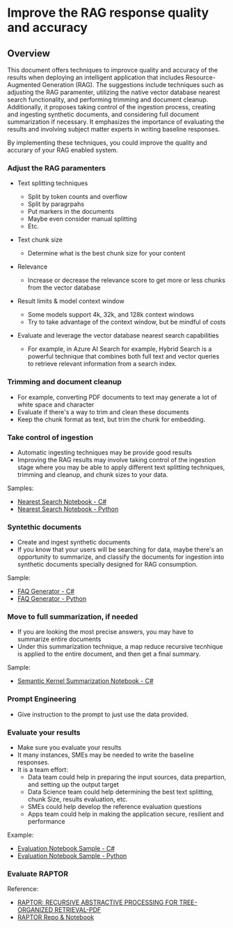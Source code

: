 # Improve the RAG response quality and accuracy

## Overview

This document offers techniques to improvce quality and accuracy of the results when deploying an intelligent application that includes Resource-Augmented Generation (RAG). The suggestions include techniques such as adjusting the RAG paramenter, utilizing the native vector database nearest search functionality, and performing trimming and document cleanup. Additionally, it proposes taking control of the ingestion process, creating and ingesting synthetic documents, and considering full document summarization if necessary. It emphasizes the importance of evaluating the results and involving subject matter experts in writing baseline responses.

By implementing these techniques, you could improve the quality and accurary of your RAG enabled system.

### Adjust the RAG paramenters

- Text splitting techniques
  - Split by token counts and overflow
  - Split by paragrpahs
  - Put markers in the documents
  - Maybe even consider manual splitting
  - Etc.

- Text chunk size
  - Determine what is the best chunk size for your content  

- Relevance
  - Increase or decrease the relevance score to get more or less chunks from the vector database

- Result limits & model context window
  - Some models support 4k, 32k, and 128k context windows
  - Try to take advantage of the context window, but be mindful of costs

- Evaluate and leverage the vector database nearest search capabilities  
  - For example, in Azure AI Search for example, Hybrid Search is a powerful technique that combines both full text and vector queries to retrieve relevant information from a search index.

### Trimming and document cleanup

- For example, converting PDF documents to text may generate a lot of white space and character
- Evaluate if there's a way to trim and clean these documents
- Keep the chunk format as text, but trim the chunk for embedding.

### Take control of ingestion

- Automatic ingesting techniques may be provide good results
- Improving the RAG results may involve taking control of the ingestion stage where you may be able to apply different text splitting techniques, trimming and cleanup, and chunk sizes to your data.

Samples:
- [Nearest Search Notebook - C#](https://github.com/msalemor/llm-use-cases/blob/main/notebooks/embeddings-cosine-similarity-search-c%23.ipynb)
- [Nearest Search Notebook - Python](https://github.com/msalemor/llm-use-cases/blob/main/notebooks/embeddings-cosine-similarity-search.ipynb)

### Syntethic documents

- Create and ingest synthetic documents
- If you know that your users will be searching for data, maybe there's an opportunity to summarize, and classify the documents for ingestion into synthetic documents specially designed for RAG consumption.

Sample:
- [FAQ Generator - C#](notebooks/faq-generator-c%23.ipynb)
- [FAQ Generator - Python](notebooks/faq-generator.ipynb)

### Move to full summarization, if needed

- If you are looking the most precise answers, you may have to summarize entire documents
- Under this summarization technique, a map reduce recursive tecnhique is applied to the entire document, and then get a final summary.

Sample:
- [Semantic Kernel Summarization Notebook - C#](https://github.com/msalemor/sk-dev-training/blob/main/notebooks/sk-summarizer-pattern.ipynb)

### Prompt Engineering

- Give instruction to the prompt to just use the data provided.

### Evaluate your results

- Make sure you evaluate your results
- It many instances, SMEs may be needed to write the baseline responses.
- It is a team effort:
  - Data team could help in preparing the input sources, data prepartion, and setting up the output target
  - Data Science team could help determining the best text splitting, chunk Size, results evaluation, etc.
  - SMEs could help develop the reference evaluation questions
  - Apps team could help in making the application secure, resilient and performance
  
Example:
- [Evaluation Notebook Sample - C#](https://github.com/msalemor/llm-use-cases/blob/main/notebooks/evaluation-c%23.ipynb)
- [Evaluation Notebook Sample - Python](notebooks/evaluation.ipynb)

### Evaluate RAPTOR

Reference:
- [RAPTOR: RECURSIVE ABSTRACTIVE PROCESSING FOR TREE-ORGANIZED RETRIEVAL-PDF](https://arxiv.org/pdf/2401.18059.pdf)
- [RAPTOR Repo & Notebook](https://github.com/profintegra/raptor-rag/blob/master/demo.ipynb)
